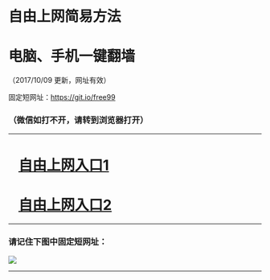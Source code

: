 ﻿# 自由上网简易方法

# 电脑、手机一键翻墙

（2017/10/09 更新，网址有效）

固定短网址：https://git.io/free99

### （微信如打不开，请转到浏览器打开）


***





# &nbsp;&nbsp; <a href="http://ft250923065.fwq-tz-1001.info/fwqtz01.html?t=100900110292 " target="_blank">自由上网入口1</a>
# &nbsp;&nbsp; <a href="http://ft339632263.fwq-tz-1002.info/fwqtz02.html?t=100900113241 " target="_blank">自由上网入口2</a>
***

### 请记住下图中固定短网址：

<img src="https://s3-us-west-2.amazonaws.com/fwq-1001/yjfq-20170905okok.png" /> 


***

